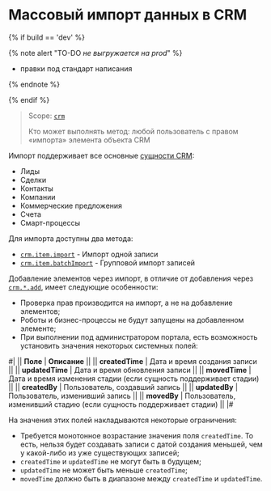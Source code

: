# Массовый импорт данных в CRM

{% if build == 'dev' %}

{% note alert "TO-DO _не выгружается на prod_" %}

- правки под стандарт написания

{% endnote %}

{% endif %}

> Scope: [`crm`](../../../scopes/permissions.md)
>
> Кто может выполнять метод: любой пользователь с правом «импорта» элемента объекта CRM

Импорт поддерживает все основные [сущности CRM](../../data-types.md#object_type):

- Лиды
- Сделки
- Контакты
- Компании
- Коммерческие предложения
- Cчета
- Смарт-процессы

Для импорта доступны два метода:

- [`crm.item.import`](crm-item-import.md) - Импорт одной записи
- [`crm.item.batchImport`](crm-item-batch-import.md) - Групповой импорт записей

Добавление элементов через импорт, в отличие от добавления через [`crm.*.add`](../crm-item-add.md), имеет следующие особенности:

- Проверка прав производится на импорт, а не на добавление элементов;
- Роботы и бизнес-процессы не будут запущены на добавленном элементе;
- При выполнении под администратором портала, есть возможность установить значения некоторых системных полей:

#|
|| **Поле** | **Описание** ||
|| **createdTime** | Дата и время создания записи ||
|| **updatedTime** | Дата и время обновления записи ||
|| **movedTime** | Дата и время изменения стадии (если сущность поддерживает стадии) ||
|| **createdBy** | Пользователь, создавший запись ||
|| **updatedBy** | Пользователь, изменивший запись ||
|| **movedBy** | Пользователь, изменивший стадию (если сущность поддерживает стадии) ||
|#

На значения этих полей накладываются некоторые ограничения:

- Требуется монотонное возрастание значения поля `createdTime`. То есть, нельзя будет создавать записи с датой создания меньшей, чем у какой-либо из уже существующих записей;
- `createdTime` и `updatedTime` не могут быть в будущем;
- `updatedTime` не может быть меньше `createdTime`;
- `movedTime` должно быть в диапазоне между `createdTime` и `updatedTime`.
